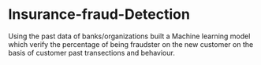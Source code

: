 # Insurance-fraud-Detection
Using the past data of banks/organizations built a Machine learning model which verify the percentage of being fraudster on the new customer on the basis of customer past transections and behaviour.
